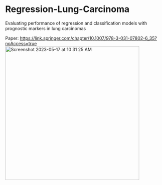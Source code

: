 # Regression-Lung-Carcinoma
Evaluating performance of regression and classification models with prognostic markers in lung carcinomas


Paper: https://link.springer.com/chapter/10.1007/978-3-031-07802-6_35?noAccess=true
<img width="427" alt="Screenshot 2023-05-17 at 10 31 25 AM" src="https://github.com/spawar2/Regression-Lung-Carcinoma/assets/25118302/32585821-8b43-4b5f-b755-a4c8ab7c2002">
